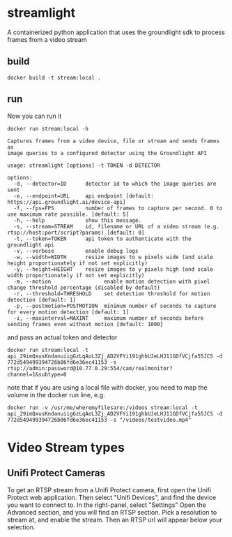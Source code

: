 # streamlight
A containerized python application that uses the groundlight sdk to
process frames from a video stream

## build

``` shell
docker build -t stream:local .
```

## run
Now you can run it

``` shell
docker run stream:local -h

Captures frames from a video device, file or stream and sends frames as
image queries to a configured detector using the Groundlight API

usage: streamlight [options] -t TOKEN -d DETECTOR

options:
  -d, --detector=ID      detector id to which the image queries are sent
  -e, --endpoint=URL     api endpoint [default: https://api.groundlight.ai/device-api]
  -f, --fps=FPS          number of frames to capture per second. 0 to use maximum rate possible. [default: 5]
  -h, --help             show this message.
  -s, --stream=STREAM    id, filename or URL of a video stream (e.g. rtsp://host:port/script?params) [default: 0]
  -t, --token=TOKEN      api token to authenticate with the groundlight api
  -v, --verbose          enable debug logs
  -w, --width=WIDTH      resize images to w pixels wide (and scale height proportionately if not set explicitly)
  -y, --height=HEIGHT    resize images to y pixels high (and scale width proportionately if not set explicitly)
  -m, --motion                 enable motion detection with pixel change threshold percentage (disabled by default)
  -r, --threshold=THRESHOLD    set detection threshold for motion detection [default: 1]
  -p, --postmotion=POSTMOTION  minimum number of seconds to capture for every motion detection [default: 1]
  -i, --maxinterval=MAXINT     maximum number of seconds before sending frames even without motion [default: 1000]
```
and pass an actual token and detector
``` shell
docker run stream:local -t api_29imQxusKndanuiigGzLqAoL3Zj_AD2VFYi191ghbUJeLHJ11GDfVCjfa55JCS -d 772d549499394726b06fd6e36ec41153 -s rtsp://admin:password@10.77.0.29:554/cam/realmonitor?channel=1&subtype=0
```

note that if you are using a local file with docker, you need to map the volume in the docker run line, e.g.
``` shell
docker run -v /usr/me/wheremyfilesare:/videos stream:local -t api_29imQxusKndanuiigGzLqAoL3Zj_AD2VFYi191ghbUJeLHJ11GDfVCjfa55JCS -d 772d549499394726b06fd6e36ec41153 -s "/videos/testvideo.mp4"
```


# Video Stream types

## Unifi Protect Cameras

To get an RTSP stream from a Unifi Protect camera, first open the Unifi Protect web application.
Then select "Unifi Devices", and find the device you want to connect to.  In the right-panel, select "Settings"
Open the Advanced section, and you will find an RTSP section.  Pick a resolution to stream at, and enable the stream.  Then an RTSP url will appear below your selection.

